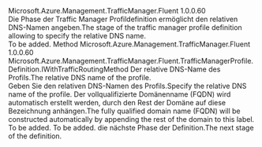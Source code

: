 <Type Name="IWithLeafDomainLabel" FullName="Microsoft.Azure.Management.TrafficManager.Fluent.TrafficManagerProfile.Definition.IWithLeafDomainLabel">
  <TypeSignature Language="C#" Value="public interface IWithLeafDomainLabel" />
  <TypeSignature Language="ILAsm" Value=".class public interface auto ansi abstract IWithLeafDomainLabel" />
  <TypeSignature Language="DocId" Value="T:Microsoft.Azure.Management.TrafficManager.Fluent.TrafficManagerProfile.Definition.IWithLeafDomainLabel" />
  <TypeSignature Language="VB.NET" Value="Public Interface IWithLeafDomainLabel" />
  <TypeSignature Language="F#" Value="type IWithLeafDomainLabel = interface" />
  <AssemblyInfo>
    <AssemblyName>Microsoft.Azure.Management.TrafficManager.Fluent</AssemblyName>
    <AssemblyVersion>1.0.0.60</AssemblyVersion>
  </AssemblyInfo>
  <Interfaces />
  <Docs>
    <summary>
            <span data-ttu-id="32da9-101">Die Phase der Traffic Manager Profildefinition ermöglicht den relativen DNS-Namen angeben.</span><span class="sxs-lookup"><span data-stu-id="32da9-101">The stage of the traffic manager profile definition allowing to specify the relative DNS name.</span></span>
            </summary>
    <remarks>To be added.</remarks>
  </Docs>
  <Members>
    <Member MemberName="WithLeafDomainLabel">
      <MemberSignature Language="C#" Value="public Microsoft.Azure.Management.TrafficManager.Fluent.TrafficManagerProfile.Definition.IWithTrafficRoutingMethod WithLeafDomainLabel (string dnsLabel);" />
      <MemberSignature Language="ILAsm" Value=".method public hidebysig newslot virtual instance class Microsoft.Azure.Management.TrafficManager.Fluent.TrafficManagerProfile.Definition.IWithTrafficRoutingMethod WithLeafDomainLabel(string dnsLabel) cil managed" />
      <MemberSignature Language="DocId" Value="M:Microsoft.Azure.Management.TrafficManager.Fluent.TrafficManagerProfile.Definition.IWithLeafDomainLabel.WithLeafDomainLabel(System.String)" />
      <MemberSignature Language="VB.NET" Value="Public Function WithLeafDomainLabel (dnsLabel As String) As IWithTrafficRoutingMethod" />
      <MemberSignature Language="F#" Value="abstract member WithLeafDomainLabel : string -&gt; Microsoft.Azure.Management.TrafficManager.Fluent.TrafficManagerProfile.Definition.IWithTrafficRoutingMethod" Usage="iWithLeafDomainLabel.WithLeafDomainLabel dnsLabel" />
      <MemberType>Method</MemberType>
      <AssemblyInfo>
        <AssemblyName>Microsoft.Azure.Management.TrafficManager.Fluent</AssemblyName>
        <AssemblyVersion>1.0.0.60</AssemblyVersion>
      </AssemblyInfo>
      <ReturnValue>
        <ReturnType>Microsoft.Azure.Management.TrafficManager.Fluent.TrafficManagerProfile.Definition.IWithTrafficRoutingMethod</ReturnType>
      </ReturnValue>
      <Parameters>
        <Parameter Name="dnsLabel" Type="System.String" />
      </Parameters>
      <Docs>
        <param name="dnsLabel"><span data-ttu-id="32da9-102">Der relative DNS-Name des Profils.</span><span class="sxs-lookup"><span data-stu-id="32da9-102">The relative DNS name of the profile.</span></span></param>
        <summary>
            <span data-ttu-id="32da9-103">Geben Sie den relativen DNS-Namen des Profils.</span><span class="sxs-lookup"><span data-stu-id="32da9-103">Specify the relative DNS name of the profile.</span></span>
            <span data-ttu-id="32da9-104">Der vollqualifizierte Domänenname (FQDN) wird automatisch erstellt werden, durch den Rest der Domäne auf diese Bezeichnung anhängen.</span><span class="sxs-lookup"><span data-stu-id="32da9-104">The fully qualified domain name (FQDN) will be constructed automatically by appending the rest of the domain to this label.</span></span>
            </summary>
        <returns>To be added.</returns>
        <remarks>To be added.</remarks>
        <return><span data-ttu-id="32da9-105">die nächste Phase der Definition.</span><span class="sxs-lookup"><span data-stu-id="32da9-105">The next stage of the definition.</span></span></return>
      </Docs>
    </Member>
  </Members>
</Type>